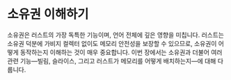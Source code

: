 # 소유권 이해하기

소유권은 러스트의 가장 독특한 기능이며, 언어 전체에 깊은 영향을 미칩니다. 러스트는 소유권 덕분에 가비지 컬렉터 없이도 메모리 안전성을 보장할 수 있으므로, 소유권이 어떻게 동작하는지 이해하는 것이 매우 중요합니다. 이번 장에서는 소유권과 더불어 여러 관련 기능—빌림, 슬라이스, 그리고 러스트가 메모리를 어떻게 배치하는지—에 대해 다룹니다.